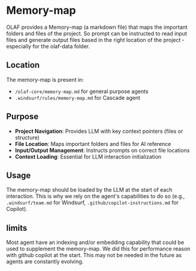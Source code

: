 # Memory-map

OLAF provides a Memory-map (a markdown file) that maps the important folders and files of the project. So prompt can be instructed to read input files and generate output files based in the right location of the project - especially for the olaf-data folder.

## Location

The memory-map is present in:
- `/olaf-core/memory-map.md` for general purpose agents 
- `.windsurf/rules/memory-map.md` for Cascade agent

## Purpose

- **Project Navigation**: Provides LLM with key context pointers (files or structure)
- **File Location**: Maps important folders and files for AI reference
- **Input/Output Management**: Instructs prompts on correct file locations
- **Context Loading**: Essential for LLM interaction initialization

## Usage

The memory-map should be loaded by the LLM at the start of each interaction. This is why we rely on the agent's capabilities to do so (e.g., `.windsurf/team.md` for Windsurf, `.github/copilot-instructions.md` for Copilot).

## limits

Most agent have an indexing and/or embedding capability that could be used to supplement the memory-map. We did this for performance reason with github copilot at the start. This may not be needed in the future as agents are constantly evolving.
